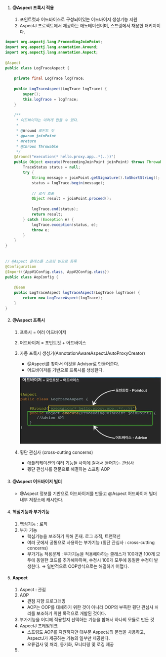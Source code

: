 1. #### @Aspect 프록시 적용

   1. 포인트컷과 어드바이스로 구성되어있는 어드바이저 생성기능 지원
   2. AspectJ 프로젝트에서 제공하는 애노테이션이며, 스프링에서 채용한 패키지이다.

```java
import org.aspectj.lang.ProceedingJoinPoint;
import org.aspectj.lang.annotation.Around;
import org.aspectj.lang.annotation.Aspect;

@Aspect
public class LogTraceAspect {
	
	private final LogTrace logTrace;

	public LogTraceAspect(LogTrace logTrace) {
		super();
		this.logTrace = logTrace;
	}
	
	/**
	 * 어드바이저는 여러개 만들 수 있다.
	 * 
	 * @Around 포인트 컷
	 * @param joinPoint
	 * @return
	 * @throws Throwable
	 */
	@Around("execution(* hello.proxy.app..*(..))")
	public Object execute(ProceedingJoinPoint joinPoint) throws Throwable{
		TraceStatus status = null;
		try {
			String message = joinPoint.getSignature().toShortString();
			status = logTrace.begin(message);
			
			// 로직 호출
			Object result = joinPoint.proceed();
			
			logTrace.end(status);
			return result;
		} catch (Exception e) {
			logTrace.exception(status, e);
			throw e;
		}
	}
}


// @Aspect 클래스를 스프링 빈으로 등록
@Configuration
@Import({AppV1Config.class, AppV2Config.class})
public class AopConfig {
	
	@Bean
	public LogTraceAspect logTraceAspect(LogTrace logTrace) {
		return new LogTraceAspect(logTrace);
	}
}
```

2. #### @Aspect 프록시

   1. 프록시 = 여러 어드바이저

   2. 어드바이저 = 포인트컷 + 어드바이스

   3. 자동 프록시 생성기(AnnotationAwareAspectJAutoProxyCreator)

      -  @Aspect를 찾아서 이것을 Advisor로 만들어준다.
      - 어드바이저를 기반으로 프록시를  생성한다.

      ![image-20220124215013458](image-20220124215013458.png)

   4. 횡단 관심사 (cross-cutting concerns)
      - 애플리케이션의 여러 기능들 사이에 걸쳐서 들어가는 관심사
      - 횡단 관심사를 전문으로 해결하는 스프링 AOP

3. #### @Aspect 어드바이저 빌더

   - @Aspect 정보를 기반으로 어드바이저를 만들고 @Aspect 어드바이저 빌더 내부 저장소에 캐시한다.

4. #### 핵심기능과 부가기능

   1. 핵심기능 : 로직
   2. 부가 기능
      - 핵심기능을 보조하기 위해 존재. 로그 추적, 트랜잭션
      - 여러 곳에서 공통으로 사용하는 부가기능 (횡단 관심사 : cross-cutting concerns)
      - 부가기능 적용문제 : 부가기능을 적용해야하는 클래스가 100개면 100개 모두에 동일한 코드를 추가해야하며, 수정시 100개 모두에 동일한 수정이 발생한다. → 일반적으로 OOP방식으로는 해결하기 어렵다.
   
5. #### Aspect

   1. Aspect : 관점
   2. AOP
      - 관점 지향 프로그래밍
      - AOP는 OOP를 대체하기 위한 것이 아니라 OOP의 부족한 횡단 관심사 처리를 보조하기 위한 목적으로 개발된 것이다.
   3. 부가기능을 어디에 적용할지 선택하는 기능을 합해서 하나의 모듈로 만든 것
   4. AspectJ 프레임워크
      - 스프링도 AOP를 지원하지만 대부분 AspectJ의 문법을 차용하고, AspectJ가 제공하는 기능의 일부만 제공한다.
      - 오류검사 및 처리, 동기화, 모니터링 및 로깅 제공
   5. 

